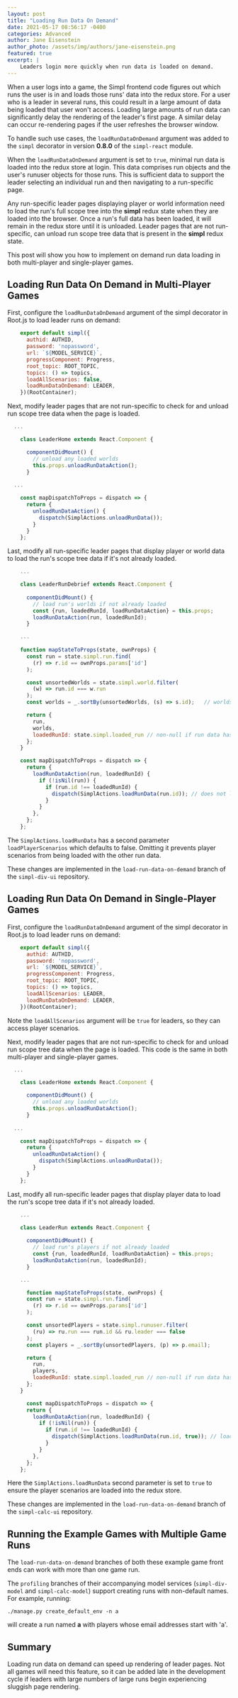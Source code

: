 ```yaml
---
layout: post
title: "Loading Run Data On Demand"
date: 2021-05-17 08:56:17 -0400
categories: Advanced
author: Jane Eisenstein
author_photo: /assets/img/authors/jane-eisenstein.png
featured: true
excerpt: |
    Leaders login more quickly when run data is loaded on demand.
---
```


When a user logs into a game, the Simpl frontend code figures out which runs the user is in and loads those runs' data into the redux store. 
For a user who is a leader in several runs, this could result in a large amount of data being loaded that user won't access.
Loading large amounts of run data can significantly delay the rendering of the leader's first page. 
A similar delay can occur re-rendering pages if the user refreshes the browser window.

To handle such use cases, the `loadRunDataOnDemand` argument was added to the `simpl` decorator in version **0.8.0** of the `simpl-react` module. 

When the `loadRunDataOnDemand` argument is set to `true`, minimal run data is loaded into the redux store at login. 
This data comprises run objects and the user's runuser objects for those runs. 
This is sufficient data to support the leader selecting an individual run and then navigating to a run-specific page.


Any run-specific leader pages displaying player or world information need to load the run's full scope tree into the **simpl** redux state
when they are loaded into the browser. 
Once a run's full data has been loaded, it will remain in the redux store until it is unloaded. 
Leader pages that are not run-specific, can unload run scope tree data that is present in the **simpl** redux state.

This post will show you how to implement on demand run data loading in both multi-player and single-player games. 


## Loading Run Data On Demand in Multi-Player Games

First, configure the `loadRunDataOnDemand` argument of the simpl decorator in Root.js to load leader runs on demand:

```jsx
    export default simpl({
      authid: AUTHID,
      password: 'nopassword',
      url: `${MODEL_SERVICE}`,
      progressComponent: Progress,
      root_topic: ROOT_TOPIC,
      topics: () => topics,
      loadAllScenarios: false,
      loadRunDataOnDemand: LEADER,
    })(RootContainer);

```

Next, modify leader pages that are not run-specific to check for and unload run scope tree data when the page is loaded.

```jsx
  ...

    class LeaderHome extends React.Component {  

      componentDidMount() {
        // unload any loaded worlds
        this.props.unloadRunDataAction();
      }
  
  ...

    const mapDispatchToProps = dispatch => {
      return {
        unloadRunDataAction() {
          dispatch(SimplActions.unloadRunData());
        }
      }
    };

```

Last, modify all run-specific leader pages that display player or world data to load the run's scope tree data if it's not already loaded.

```jsx
    ...

    class LeaderRunDebrief extends React.Component {
    
      componentDidMount() {
        // load run's worlds if not already loaded
        const {run, loadedRunId, loadRunDataAction} = this.props;
        loadRunDataAction(run, loadedRunId);
      }

    ...
      
    function mapStateToProps(state, ownProps) {
      const run = state.simpl.run.find(
        (r) => r.id == ownProps.params['id']
      );

      const unsortedWorlds = state.simpl.world.filter(
        (w) => run.id === w.run
      );
      const worlds = _.sortBy(unsortedWorlds, (s) => s.id);   // worlds are created in order

      return {
        run,
        worlds,
        loadedRunId: state.simpl.loaded_run // non-null if run data has been loaded
      };
    }

    const mapDispatchToProps = dispatch => {
      return {
        loadRunDataAction(run, loadedRunId) {
          if (!isNil(run)) {
            if (run.id !== loadedRunId) {
              dispatch(SimplActions.loadRunData(run.id)); // does not load player scenarios
            }
          }
        },
      };
    };

```

The `SimplActions.loadRunData` has a second parameter `loadPlayerScenarios` which defaults to false. 
Omitting it prevents player scenarios from being loaded with the other run data.

These changes are implemented in the `load-run-data-on-demand` branch of the `simpl-div-ui` repository. 


## Loading Run Data On Demand in Single-Player Games


First, configure the `loadRunDataOnDemand` argument of the simpl decorator in Root.js to load leader runs on demand:

```jsx
    export default simpl({
      authid: AUTHID,
      password: 'nopassword',
      url: `${MODEL_SERVICE}`,
      progressComponent: Progress,
      root_topic: ROOT_TOPIC,
      topics: () => topics,
      loadAllScenarios: LEADER,
      loadRunDataOnDemand: LEADER,
    })(RootContainer);

```

Note the `loadAllScenarios` argument will be `true` for leaders, so they can access player scenarios.


Next, modify leader pages that are not run-specific to check for and unload run scope tree data when the page is loaded. 
This code is the same in both multi-player and single-player games. 

```jsx
  ...

    class LeaderHome extends React.Component {  

      componentDidMount() {
        // unload any loaded worlds
        this.props.unloadRunDataAction();
      }
  
  ...

    const mapDispatchToProps = dispatch => {
      return {
        unloadRunDataAction() {
          dispatch(SimplActions.unloadRunData());
        }
      }
    };

```

Last, modify all run-specific leader pages that display player data to load the run's scope tree data if it's not already loaded.

```jsx
    ...

    class LeaderRun extends React.Component {
    
      componentDidMount() {
        // load run's players if not already loaded
        const {run, loadedRunId, loadRunDataAction} = this.props;
        loadRunDataAction(run, loadedRunId);
      }

    ...

      function mapStateToProps(state, ownProps) {
      const run = state.simpl.run.find(
        (r) => r.id == ownProps.params['id']
      );

      const unsortedPlayers = state.simpl.runuser.filter(
        (ru) => ru.run === run.id && ru.leader === false
      );
      const players = _.sortBy(unsortedPlayers, (p) => p.email);

      return {
        run,
        players,
        loadedRunId: state.simpl.loaded_run // non-null if run data has been loaded
      };
    }

      const mapDispatchToProps = dispatch => {
      return {
        loadRunDataAction(run, loadedRunId) {
          if (!isNil(run)) {
            if (run.id !== loadedRunId) {
              dispatch(SimplActions.loadRunData(run.id, true)); // load player scenarios
            }
          }
        },
      };
    };

```

Here the `SimplActions.loadRunData` second parameter is set to `true` to ensure the player scenarios are loaded into the redux store.

These changes are implemented in the `load-run-data-on-demand` branch of the `simpl-calc-ui` repository.

## Running the Example Games with Multiple Game Runs

The `load-run-data-on-demand` branches of both these example game front ends can work with more than one game run.

The `profiling` branches of their accompanying model services (`simpl-div-model` and `simpl-calc-model`) support creating 
runs with non-default names. For example, running:

```shell
./manage.py create_default_env -n a

```
will create a run named **a** with players whose email addresses start with 'a'.

## Summary

Loading run data on demand can speed up rendering of leader pages. 
Not all games will need this feature, so it can be added late in the development cycle if 
leaders with large numbers of large runs begin experiencing sluggish page rendering.















